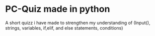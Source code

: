 # PC-Quiz made in python
A short quizz i have made to strengthen my understanding of (Input(), strings, variables, if,elif, and else statements, conditions)
